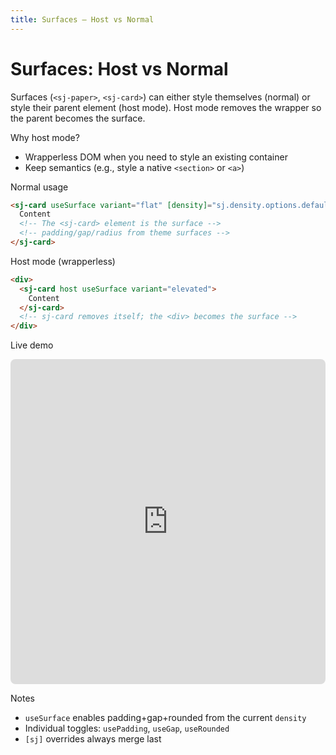 ```yaml
---
title: Surfaces — Host vs Normal
---
```


# Surfaces: Host vs Normal

Surfaces (`<sj-paper>`, `<sj-card>`) can either style themselves (normal) or style their parent element (host mode). Host mode removes the wrapper so the parent becomes the surface.

Why host mode?
- Wrapperless DOM when you need to style an existing container
- Keep semantics (e.g., style a native `<section>` or `<a>`)

Normal usage

```html
<sj-card useSurface variant="flat" [density]="sj.density.options.default">
  Content
  <!-- The <sj-card> element is the surface -->
  <!-- padding/gap/radius from theme surfaces -->
</sj-card>
```

Host mode (wrapperless)

```html
<div>
  <sj-card host useSurface variant="elevated">
    Content
  </sj-card>
  <!-- sj-card removes itself; the <div> becomes the surface -->
</div>
```

Live demo

<iframe
  src="https://sjssdemo.netlify.app/hero"
  style="width: 100%; height: 520px; border: 1px solid var(--md-default-fg-color--lightest); border-radius: 8px;"
  loading="lazy"
></iframe>

Notes
- `useSurface` enables padding+gap+rounded from the current `density`
- Individual toggles: `usePadding`, `useGap`, `useRounded`
- `[sj]` overrides always merge last

